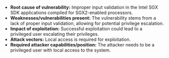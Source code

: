 - **Root cause of vulnerability:** Improper input validation in the Intel SGX SDK applications compiled for SGX2-enabled processors.
- **Weaknesses/vulnerabilities present:** The vulnerability stems from a lack of proper input validation, allowing for potential privilege escalation.
- **Impact of exploitation:** Successful exploitation could lead to a privileged user escalating their privileges.
- **Attack vectors:** Local access is required for exploitation.
- **Required attacker capabilities/position:** The attacker needs to be a privileged user with local access to the system.